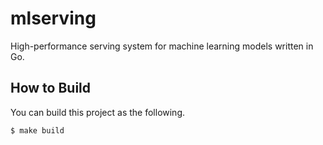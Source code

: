 # mlserving

High-performance serving system for machine learning models written in Go.

## How to Build

You can build this project as the following.

```sh
$ make build
```
